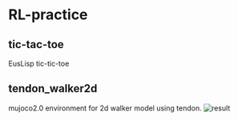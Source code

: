 # RL-practice
## tic-tac-toe
EusLisp tic-tic-toe

## tendon_walker2d
mujoco2.0 environment for 2d walker model using tendon.
![result](https://github.com/alpha-soliton/RL-practice/blob/media/walker.gif)
